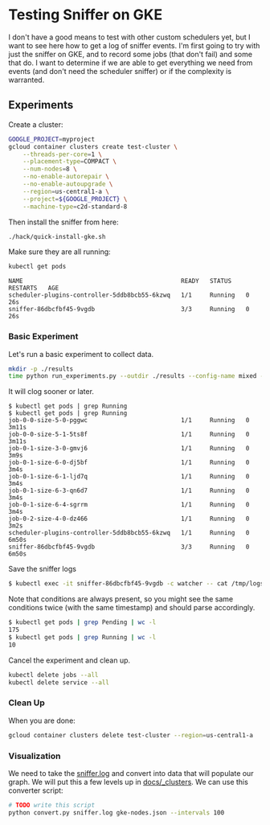 # Testing Sniffer on GKE

I don't have a good means to test with other custom schedulers yet, but I want to see here how to get a log
of sniffer events. I'm first going to try with just the sniffer on GKE, and to record some jobs (that don't fail)
and some that do. I want to determine if we are able to get everything we need from events (and don't need the scheduler sniffer)
or if the complexity is warranted.
  
## Experiments

Create a cluster:

```bash
GOOGLE_PROJECT=myproject
gcloud container clusters create test-cluster \
    --threads-per-core=1 \
    --placement-type=COMPACT \
    --num-nodes=8 \
    --no-enable-autorepair \
    --no-enable-autoupgrade \
    --region=us-central1-a \
    --project=${GOOGLE_PROJECT} \
    --machine-type=c2d-standard-8
```

Then install the sniffer from here:

```bash
./hack/quick-install-gke.sh
```

Make sure they are all running:

```bash
kubectl get pods
```
```console
NAME                                            READY   STATUS    RESTARTS   AGE
scheduler-plugins-controller-5ddb8bcb55-6kzwq   1/1     Running   0          26s
sniffer-86dbcfbf45-9vgdb                        3/3     Running   0          26s
```

### Basic Experiment

Let's run a basic experiment to collect data.

```bash
mkdir -p ./results
time python run_experiments.py --outdir ./results --config-name mixed --batches 1 --iters 10
```

It will clog sooner or later.

```console
$ kubectl get pods | grep Running
$ kubectl get pods | grep Running
job-0-0-size-5-0-pggwc                          1/1     Running   0          3m11s
job-0-0-size-5-1-5ts8f                          1/1     Running   0          3m11s
job-0-1-size-3-0-gmvj6                          1/1     Running   0          3m9s
job-0-1-size-6-0-dj5bf                          1/1     Running   0          3m4s
job-0-1-size-6-1-ljd7q                          1/1     Running   0          3m4s
job-0-1-size-6-3-qn6d7                          1/1     Running   0          3m4s
job-0-1-size-6-4-sgrrm                          1/1     Running   0          3m4s
job-0-2-size-4-0-dz466                          1/1     Running   0          3m2s
scheduler-plugins-controller-5ddb8bcb55-6kzwq   1/1     Running   0          6m50s
sniffer-86dbcfbf45-9vgdb                        3/3     Running   0          6m50s
```

Save the sniffer logs

```bash
$ kubectl exec -it sniffer-86dbcfbf45-9vgdb -c watcher -- cat /tmp/logs/sniffer.log > docs/gke/sniffer.log
```

Note that conditions are always present, so you might see the same conditions twice (with the same timestamp)
and should parse accordingly.

```bash
$ kubectl get pods | grep Pending | wc -l
175
$ kubectl get pods | grep Running | wc -l
10
```

Cancel the experiment and clean up.

```bash
kubectl delete jobs --all
kubectl delete service --all
```

### Clean Up

When you are done:

```bash
gcloud container clusters delete test-cluster --region=us-central1-a
```

### Visualization

We need to take the [sniffer.log](sniffer.log) and convert into data that will populate our graph.
We will put this a few levels up in [docs/_clusters](../../_clusters). We can use this converter script:

```bash
# TODO write this script
python convert.py sniffer.log gke-nodes.json --intervals 100
```
